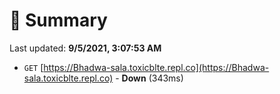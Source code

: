 # 📖 Summary
Last updated: **9/5/2021, 3:07:53 AM**

- `GET` [https://Bhadwa-sala.toxicblte.repl.co](https://Bhadwa-sala.toxicblte.repl.co) - **Down** (343ms)
